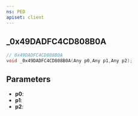 ```yaml
---
ns: PED
apiset: client
---
```

## _0x49DADFC4CD808B0A

```c
// 0x49DADFC4CD808B0A
void _0x49DADFC4CD808B0A(Any p0,Any p1,Any p2);
```


## Parameters
* **p0**:
* **p1**:
* **p2**:



